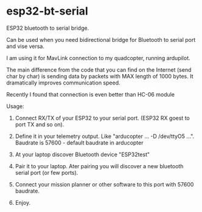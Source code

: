 # esp32-bt-serial
ESP32 bluetooth to serial bridge.

Can be used when you need bidirectional bridge for Bluetooth to serial port and vise versa.

I am using it for MavLink connection to my quadcopter, running ardupilot.

The main difference from the code that you can find on the Internet (send char by char) is sending data by packets with MAX length of 1000 bytes. It dramatically improves communication speed.

Recently I found that connection is even better than HC-06 module

Usage:

1. Connect RX/TX of your ESP32 to your serial port. (ESP32 RX goest to port TX and so on). 

2. Define it in your telemetry output. Like "arducopter ... -D /dev/ttyO5 ...". Baudrate is 57600 - default baudrate in arducopter

3. At your laptop discover Bluetooth device "ESP32test"

4. Pair it to your laptop. Ater pairing you will discover a new bluetooth serial port (or few ports). 

5. Connect your mission planner or other software to this port with 57600 baudrate.

6. Enjoy.
